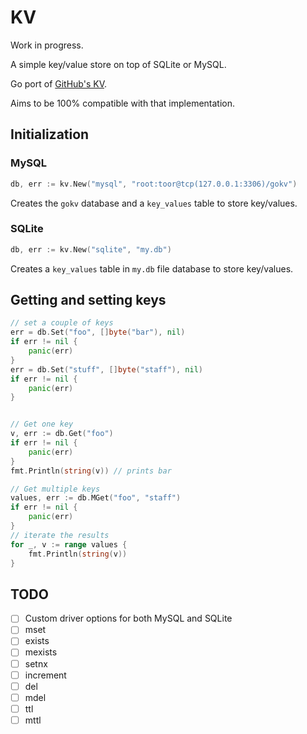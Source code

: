 # KV

Work in progress.

A simple key/value store on top of SQLite or MySQL.

Go port of [GitHub's KV](https://github.com/github/github-ds/blob/master/lib/github/kv.rb).

Aims to be 100% compatible with that implementation.

## Initialization 

### MySQL

```Go
db, err := kv.New("mysql", "root:toor@tcp(127.0.0.1:3306)/gokv")
```

Creates the `gokv` database and a `key_values` table to store key/values.

### SQLite

```Go
db, err := kv.New("sqlite", "my.db")
```

Creates a `key_values` table in `my.db` file database to store key/values.

## Getting and setting keys

```Go
// set a couple of keys
err = db.Set("foo", []byte("bar"), nil)
if err != nil {
	panic(err)
}
err = db.Set("stuff", []byte("staff"), nil)
if err != nil {
	panic(err)
}


// Get one key
v, err := db.Get("foo")
if err != nil {
	panic(err)
}
fmt.Println(string(v)) // prints bar

// Get multiple keys
values, err := db.MGet("foo", "staff")
if err != nil {
	panic(err)
}
// iterate the results
for _, v := range values {
	fmt.Println(string(v))
}
```

## TODO

- [ ] Custom driver options for both MySQL and SQLite
- [ ] mset
- [ ] exists
- [ ] mexists
- [ ] setnx
- [ ] increment
- [ ] del
- [ ] mdel
- [ ] ttl
- [ ] mttl
